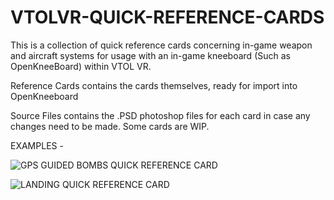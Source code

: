 # VTOLVR-QUICK-REFERENCE-CARDS
This is a collection of quick reference cards concerning in-game weapon and aircraft systems for usage with an in-game kneeboard (Such as OpenKneeBoard) within VTOL VR.

Reference Cards contains the cards themselves, ready for import into OpenKneeboard

Source Files contains the .PSD photoshop files for each card in case any changes need to be made. Some cards are WIP.

EXAMPLES - 


![GPS GUIDED BOMBS QUICK REFERENCE CARD](https://github.com/TheChemistAstronaut/VTOLVR-QUICK-REFERENCE-CARDS/assets/25518488/3794f2a5-4322-4e65-909c-0236d2923082)

![LANDING QUICK REFERENCE CARD](https://github.com/TheChemistAstronaut/VTOLVR-QUICK-REFERENCE-CARDS/assets/25518488/718ed7fb-8d71-4c8d-bb55-ed5baabedbfd)
